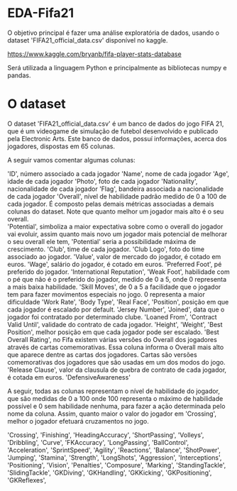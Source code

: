 # EDA-Fifa21

O objetivo principal é fazer uma análise exploratória de dados, usando o dataset 'FIFA21_official_data.csv' disponível no kaggle. 

https://www.kaggle.com/bryanb/fifa-player-stats-database

Será utilizada a linguagem Python e principalmente as bibliotecas numpy e pandas.

# O dataset

O dataset 'FIFA21_official_data.csv' é um banco de dados do jogo FIFA 21, que é um videogame de simulação de futebol desenvolvido e publicado pela Electronic Arts. Este banco de dados, possuí informações, acerca dos jogadores, dispostas em 65 colunas. 

A seguir vamos comentar algumas colunas:

 'ID', número associado a cada jogador
 'Name', nome de cada jogador
 'Age', idade de cada jogador
 'Photo', foto de cada jogador
 'Nationality', nacionalidade de cada jogador
 'Flag', bandeira associada a nacionalidade de cada jogador
 'Overall', nível de habilidade padrão medido de 0 a 100 de cada jogador. É composto pelas demais métricas associadas a demais colunas do dataset. Note que quanto melhor um jogador mais alto é o seu overall.  
 'Potential', simboliza a maior expectativa sobre como o overall do jogador vai evoluir, assim quanto mais novo um jogador mais potencial de melhorar o seu overall ele tem, 'Potential' seria a possibilidade máxima de crescimento.
 'Club', time de cada jogador.
 'Club Logo', foto do time associado ao jogador.
 'Value', valor de mercado do jogador, é cotado em euros.
 'Wage', salário do jogador, é cotado em euros.
 'Preferred Foot', pé preferido do jogador.
 'International Reputation',
 'Weak Foot', habilidade com o pé que não é o preferido do jogador, medido de 0 a 5, onde 0 representa a mais baixa habilidade.
 'Skill Moves', de 0 a 5 a facilidade que o jogador tem para fazer movimentos especiais no jogo. 0 representa a maior dificuldade
 'Work Rate',
 'Body Type',
 'Real Face',
 'Position', posição em que cada jogador é escalado por default.
 'Jersey Number',
 'Joined', data que o jogador foi contratado por determinado clube.
 'Loaned From', 
 'Contract Valid Until', validade do contrato de cada jogador.
 'Height',
 'Weight',
 'Best Position', melhor posição em que cada jogador pode ser escalado.
 'Best Overall Rating', no Fifa existem várias versões do Overall dos jogadores através de cartas comemorativas. Essa coluna informa o Overall mais alto que aparece dentre as cartas dos jogadores. Cartas são versões comemorativas dos jogadores que são usadas em um dos modos do jogo.
 'Release Clause', valor da clausula de quebra de contrato de cada jogador, é cotada em euros. 
 'DefensiveAwareness'
 
A seguir, todas as colunas representam o nível de habilidade do jogador, que são medidas de 0 a 100 onde 100 representa o máximo de habilidade possível e 0 sem habilidade nenhuma, para fazer a ação determinada pelo nome da coluna. Assim, quanto maior o valor do jogador em 'Crossing', melhor o jogador efetuará cruzamentos no jogo. 

 'Crossing',
 'Finishing',
 'HeadingAccuracy',
 'ShortPassing',
 'Volleys',
 'Dribbling',
 'Curve',
 'FKAccuracy',
 'LongPassing',
 'BallControl',
 'Acceleration',
 'SprintSpeed',
 'Agility',
 'Reactions',
 'Balance',
 'ShotPower',
 'Jumping',
 'Stamina',
 'Strength',
 'LongShots',
 'Aggression',
 'Interceptions',
 'Positioning',
 'Vision',
 'Penalties',
 'Composure',
 'Marking',
 'StandingTackle',
 'SlidingTackle',
 'GKDiving',
 'GKHandling',
 'GKKicking',
 'GKPositioning',
 'GKReflexes',
